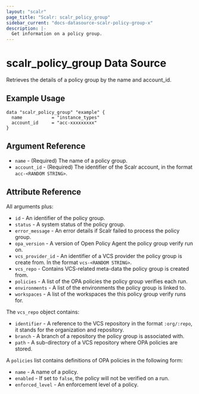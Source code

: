 ```yaml
---
layout: "scalr"
page_title: "Scalr: scalr_policy_group"
sidebar_current: "docs-datasource-scalr-policy-group-x"
description: |-
  Get information on a policy group.
---
```


# scalr_policy_group Data Source

Retrieves the details of a policy group by the name and account_id.

## Example Usage

```hcl
data "scalr_policy_group" "example" {
  name           = "instance_types"
  account_id     = "acc-xxxxxxxxx"
}
```

## Argument Reference

* `name` - (Required) The name of a policy group.
* `account_id` - (Required) The identifier of the Scalr account, in the format `acc-<RANDOM STRING>`.

## Attribute Reference

All arguments plus:

* `id` - An identifier of the policy group.
* `status` - A system status of the policy group.
* `error_message` - An error details if Scalr failed to process the policy group.
* `opa_version` -  A version of Open Policy Agent the policy group verify run on. 
* `vcs_provider_id` - An identifier of a VCS provider the policy group is create from. In the format `vcs-<RANDOM STRING>`.
* `vcs_repo` - Contains VCS-related meta-data the policy group is created from.
* `policies` - A list of the OPA policies the policy group verifies each run.
* `environments` - A list of the environments the policy group is linked to.
* `workspaces` - A list of the workspaces the this policy group verify runs for.

The `vcs_repo` object contains:

* `identifier` - A reference to the VCS repository in the format `:org/:repo`, it stands for the organization and repository.
* `branch` - A branch of a repository the policy group is associated with.
* `path` - A sub-directory of a VCS repository where OPA policies are stored.

A `policies` list contains definitions of OPA policies in the following form:

* `name` - A name of a policy.
* `enabled` - If set to `false`, the policy will not be verified on a run.
* `enforced_level` - An enforcement level of a policy.

